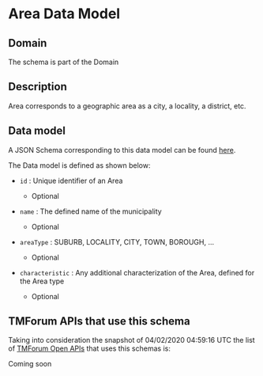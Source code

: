 # Area Data Model

## Domain

The  schema is part of the  Domain

## Description

Area corresponds to a geographic area as a city, a locality, a district, etc.

## Data model

A JSON Schema corresponding to this data model can be found
[here](https://github.com/tmforum-rand/schemas/blob/candidates/Common/Area.schema.json).

The Data model is defined as shown below:

- `id` : Unique identifier of an Area

  - Optional


- `name` : The defined name of the municipality

  - Optional


- `areaType` : SUBURB, LOCALITY, CITY, TOWN, BOROUGH, ...

  - Optional


- `characteristic` : Any additional characterization of the Area, defined for the Area type

  - Optional






## TMForum APIs that use this schema

Taking into consideration the snapshot of 04/02/2020 04:59:16 UTC the list of [TMForum Open APIs](https://www.tmforum.org/open-apis/) that uses this schemas is:

Coming soon